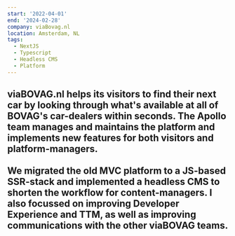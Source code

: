 ```yaml
---
start: '2022-04-01'
end: '2024-02-28'
company: viaBovag.nl
location: Amsterdam, NL
tags:
  - NextJS
  - Typescript
  - Headless CMS
  - Platform
---
```

viaBOVAG.nl helps its visitors to find their next car by looking through what's available at all of BOVAG's car-dealers within seconds. The Apollo team manages and maintains the platform and implements new features for both visitors and platform-managers.<br><br>We migrated the old MVC platform to a JS-based SSR-stack and implemented a headless CMS to shorten the workflow for content-managers. I also focussed on improving Developer Experience and TTM, as well as improving communications with the other viaBOVAG teams.
---